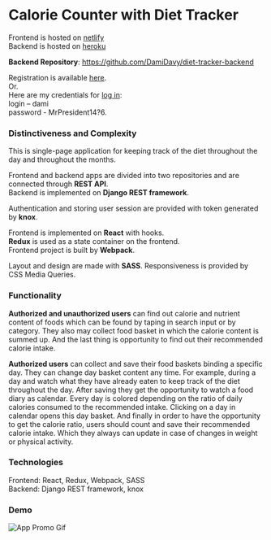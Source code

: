 # Calorie Counter with Diet Tracker

Frontend is hosted on [netlify](https://canthin.netlify.app)  
Backend is hosted on [heroku]( https://caloriecounterapi.herokuapp.com)

**Backend Repository**: <https://github.com/DamiDavy/diet-tracker-backend>

Registration is available [here](https://canthin.netlify.app/app/register).  
Or.  
Here are my credentials for [log in](https://canthin.netlify.app/app/login):  
login – dami  
password - MrPresident14?6.  

### Distinctiveness and Complexity

This is single-page application for keeping track of the diet throughout the day and throughout the months.

Frontend and backend apps are divided into two repositories and are connected through **REST API**.  
Backend is implemented on **Django REST framework**.

Authentication and storing user session are provided with token generated by **knox**.

Frontend is implemented on **React** with hooks.  
**Redux** is used as a state container on the frontend.  
Frontend project is built by **Webpack**.  

Layout and design are made with **SASS**. Responsiveness is provided by CSS Media Queries.

### Functionality

**Authorized and unauthorized users** can find out calorie and nutrient content of foods which can be found by taping in search input or by category. They also may collect food basket in which the calorie content is summed up. And the last thing is opportunity to find out their recommended calorie intake. 

**Authorized users** can collect and save their food baskets binding a specific day. They can change day basket content any time. For example, during a day and watch what they have already eaten to keep track of the diet throughout the day. After saving they get the opportunity to watch a food diary as calendar. Every day is colored depending on the ratio of daily calories consumed to the recommended intake. Clicking on a day in calendar opens this day basket. And finally in order to have the opportunity to get the calorie ratio, users should count and save their recommended calorie intake. Which they always can update in case of changes in weight or physical activity.

### Technologies

Frontend: React, Redux, Webpack, SASS  
Backend: Django REST framework, knox

### Demo

![App Promo Gif](https://i.ibb.co/ts24JRr/video-for-github-gif-online-video-cutter-com.gif)
